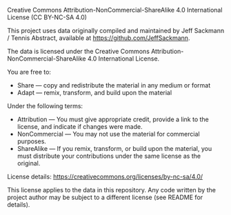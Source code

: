 Creative Commons Attribution-NonCommercial-ShareAlike 4.0 International License (CC BY-NC-SA 4.0)

This project uses data originally compiled and maintained by Jeff Sackmann / Tennis Abstract,
available at https://github.com/JeffSackmann.

The data is licensed under the Creative Commons Attribution-NonCommercial-ShareAlike 4.0
International License.

You are free to:
- Share — copy and redistribute the material in any medium or format
- Adapt — remix, transform, and build upon the material

Under the following terms:
- Attribution — You must give appropriate credit, provide a link to the license, and indicate if changes were made.
- NonCommercial — You may not use the material for commercial purposes.
- ShareAlike — If you remix, transform, or build upon the material, you must distribute your contributions under the same license as the original.

License details: https://creativecommons.org/licenses/by-nc-sa/4.0/

This license applies to the data in this repository. Any code written by the project author may be subject to a different license (see README for details).
